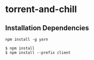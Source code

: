 # torrent-and-chill

## Installation Dependencies

```
npm install -g yarn
```

```
$ npm install
$ npm install --prefix client
```